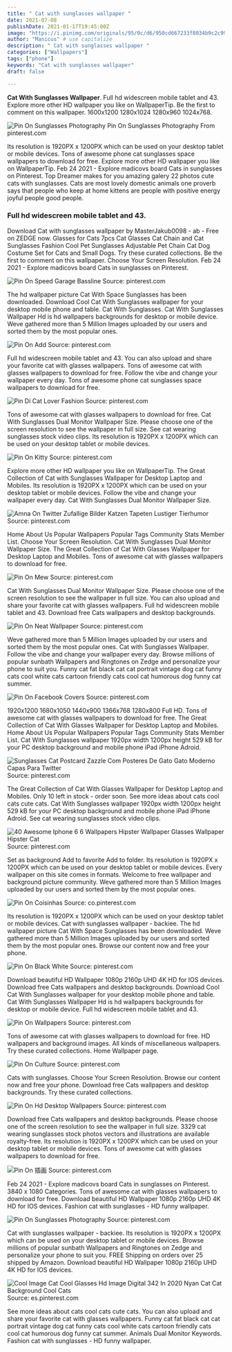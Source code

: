 ```yaml
---
title: " Cat with sunglasses wallpaper "
date: 2021-07-08
publishDate: 2021-01-17T19:45:00Z
image: "https://i.pinimg.com/originals/95/0c/d6/950cd667233f8034b9c2c993722ab6f6.jpg"
author: "Manicus" # use capitalize
description: " Cat with sunglasses wallpaper "
categories: ["Wallpapers"]
tags: ["phone"]
keywords: "Cat with sunglasses wallpaper"
draft: false

---
```



**Cat With Sunglasses Wallpaper**. Full hd widescreen mobile tablet and 43. Explore more other HD wallpaper you like on WallpaperTip. Be the first to comment on this wallpaper. 1600x1200 1280x1024 1280x960 1024x768.

![Pin On Sunglasses Photography](https://i.pinimg.com/736x/90/77/c0/9077c0aaceb17314eb04a71b0f4338db.jpg "Pin On Sunglasses Photography")
Pin On Sunglasses Photography From pinterest.com


Its resolution is 1920PX x 1200PX which can be used on your desktop tablet or mobile devices. Tons of awesome phone cat sunglasses space wallpapers to download for free. Explore more other HD wallpaper you like on WallpaperTip. Feb 24 2021 - Explore madicovs board Cats in sunglasses on Pinterest. Top Dreamer makes for you amazing galery 22 photos cute cats with sunglasses. Cats are most lovely domestic animals one proverb says that people who keep at home kittens are people with positive energy joyful people good people.

### Full hd widescreen mobile tablet and 43.

Download Cat with sunglasses wallpaper by MasterJakub0098 - ab - Free on ZEDGE now. Glasses for Cats 7pcs Cat Glasses Cat Chain and Cat Sunglasses Fashion Cool Pet Sunglasses Adjustable Pet Chain Cat Dog Costume Set for Cats and Small Dogs. Try these curated collections. Be the first to comment on this wallpaper. Choose Your Screen Resolution. Feb 24 2021 - Explore madicovs board Cats in sunglasses on Pinterest.


![Pin On Speed Garage Bassline](https://i.pinimg.com/originals/16/36/a1/1636a19c34a465c7600cf9f27f0daa46.jpg "Pin On Speed Garage Bassline")
Source: pinterest.com

The hd wallpaper picture Cat With Space Sunglasses has been downloaded. Download Cool Cat With Sunglasses wallpaper for your desktop mobile phone and table. Cat With Sunglasses. Cat With Sunglasses Wallpaper Hd is hd wallpapers backgrounds for desktop or mobile device. Weve gathered more than 5 Million Images uploaded by our users and sorted them by the most popular ones.

![Pin On Add](https://i.pinimg.com/736x/dc/a7/8c/dca78c17fc6778a28f57b618d0b5f697.jpg "Pin On Add")
Source: pinterest.com

Full hd widescreen mobile tablet and 43. You can also upload and share your favorite cat with glasses wallpapers. Tons of awesome cat with glasses wallpapers to download for free. Follow the vibe and change your wallpaper every day. Tons of awesome phone cat sunglasses space wallpapers to download for free.

![Pin Di Cat Lover Fashion](https://i.pinimg.com/736x/7f/d3/9e/7fd39efe4322caa04c6dab5cc7a25ae9.jpg "Pin Di Cat Lover Fashion")
Source: pinterest.com

Tons of awesome cat with glasses wallpapers to download for free. Cat With Sunglasses Dual Monitor Wallpaper Size. Please choose one of the screen resolution to see the wallpaper in full size. See cat wearing sunglasses stock video clips. Its resolution is 1920PX x 1200PX which can be used on your desktop tablet or mobile devices.

![Pin On Kitty](https://i.pinimg.com/originals/67/e0/5f/67e05f27ad8de7b424045625ca3e1abe.jpg "Pin On Kitty")
Source: pinterest.com

Explore more other HD wallpaper you like on WallpaperTip. The Great Collection of Cat with Sunglasses Wallpaper for Desktop Laptop and Mobiles. Its resolution is 1920PX x 1200PX which can be used on your desktop tablet or mobile devices. Follow the vibe and change your wallpaper every day. Cat With Sunglasses Dual Monitor Wallpaper Size.

![Amna On Twitter Zufallige Bilder Katzen Tapeten Lustiger Tierhumor](https://i.pinimg.com/564x/61/a9/d9/61a9d9c1fd0b84b8dbc6859e24d9d7ec.jpg "Amna On Twitter Zufallige Bilder Katzen Tapeten Lustiger Tierhumor")
Source: pinterest.com

Home About Us Popular Wallpapers Popular Tags Community Stats Member List. Choose Your Screen Resolution. Cat With Sunglasses Dual Monitor Wallpaper Size. The Great Collection of Cat With Glasses Wallpaper for Desktop Laptop and Mobiles. Tons of awesome cat with glasses wallpapers to download for free.

![Pin On Mew](https://i.pinimg.com/originals/5f/94/8d/5f948dfd33f2c5ebbc2c7680f984f73c.jpg "Pin On Mew")
Source: pinterest.com

Cat With Sunglasses Dual Monitor Wallpaper Size. Please choose one of the screen resolution to see the wallpaper in full size. You can also upload and share your favorite cat with glasses wallpapers. Full hd widescreen mobile tablet and 43. Download free Cats wallpapers and desktop backgrounds.

![Pin On Neat Wallpaper](https://i.pinimg.com/originals/4c/24/8e/4c248e83cb93be383623610a0d313446.jpg "Pin On Neat Wallpaper")
Source: pinterest.com

Weve gathered more than 5 Million Images uploaded by our users and sorted them by the most popular ones. Cat with Sunglasses Wallpaper. Follow the vibe and change your wallpaper every day. Browse millions of popular sunbath Wallpapers and Ringtones on Zedge and personalize your phone to suit you. Funny cat fat black cat cat portrait vintage dog cat funny cats cool white cats cartoon friendly cats cool cat humorous dog funny cat summer.

![Pin On Facebook Covers](https://i.pinimg.com/originals/3d/08/07/3d08074b634ead018956714ce662d761.jpg "Pin On Facebook Covers")
Source: pinterest.com

1920x1200 1680x1050 1440x900 1366x768 1280x800 Full HD. Tons of awesome cat with glasses wallpapers to download for free. The Great Collection of Cat With Glasses Wallpaper for Desktop Laptop and Mobiles. Home About Us Popular Wallpapers Popular Tags Community Stats Member List. Cat With Sunglasses wallpaper 1920px width 1200px height 529 kB for your PC desktop background and mobile phone iPad iPhone Adroid.

![Sunglasses Cat Postcard Zazzle Com Posteres De Gato Gato Moderno Capas Para Twitter](https://i.pinimg.com/564x/b7/56/9c/b7569c07c06db3b980fc84e1a9aaaa56.jpg "Sunglasses Cat Postcard Zazzle Com Posteres De Gato Gato Moderno Capas Para Twitter")
Source: pinterest.com

The Great Collection of Cat With Glasses Wallpaper for Desktop Laptop and Mobiles. Only 10 left in stock - order soon. See more ideas about cats cool cats cute cats. Cat With Sunglasses wallpaper 1920px width 1200px height 529 kB for your PC desktop background and mobile phone iPad iPhone Adroid. See cat wearing sunglasses stock video clips.

![40 Awesome Iphone 6 6 Wallpapers Hipster Wallpaper Glasses Wallpaper Hipster Cat](https://i.pinimg.com/originals/f8/1e/fe/f81efed78ac5af91c27317b6198b500b.jpg "40 Awesome Iphone 6 6 Wallpapers Hipster Wallpaper Glasses Wallpaper Hipster Cat")
Source: pinterest.com

Set as background Add to favorite Add to folder. Its resolution is 1920PX x 1200PX which can be used on your desktop tablet or mobile devices. Every wallpaper on this site comes in formats. Welcome to free wallpaper and background picture community. Weve gathered more than 5 Million Images uploaded by our users and sorted them by the most popular ones.

![Pin On Coisinhas](https://i.pinimg.com/originals/85/ba/bd/85babd9c21c9bcb9254e97c851487203.jpg "Pin On Coisinhas")
Source: co.pinterest.com

Its resolution is 1920PX x 1200PX which can be used on your desktop tablet or mobile devices. Cat with sunglasses wallpaper - backiee. The hd wallpaper picture Cat With Space Sunglasses has been downloaded. Weve gathered more than 5 Million Images uploaded by our users and sorted them by the most popular ones. Browse our content now and free your phone.

![Pin On Black White](https://i.pinimg.com/originals/49/00/8a/49008ac1b166e350f424558a0dddbba1.jpg "Pin On Black White")
Source: pinterest.com

Download beautiful HD Wallpaper 1080p 2160p UHD 4K HD for IOS devices. Download free Cats wallpapers and desktop backgrounds. Download Cool Cat With Sunglasses wallpaper for your desktop mobile phone and table. Cat With Sunglasses Wallpaper Hd is hd wallpapers backgrounds for desktop or mobile device. Full hd widescreen mobile tablet and 43.

![Pin On Wallpapers](https://i.pinimg.com/originals/37/0a/2a/370a2a81b5e401ab94be785ab631b6a4.jpg "Pin On Wallpapers")
Source: pinterest.com

Tons of awesome cat with glasses wallpapers to download for free. HD wallpapers and background images. All kinds of miscellaneous wallpapers. Try these curated collections. Home Wallpaper page.

![Pin On Culture](https://i.pinimg.com/originals/7e/db/d7/7edbd77381285e29e5c4c3749d467681.jpg "Pin On Culture")
Source: pinterest.com

Cats with sunglasses. Choose Your Screen Resolution. Browse our content now and free your phone. Download free Cats wallpapers and desktop backgrounds. Try these curated collections.

![Pin On Hd Desktop Wallpapers](https://i.pinimg.com/originals/65/34/55/6534551611b74f16f09332d4ae509014.png "Pin On Hd Desktop Wallpapers")
Source: pinterest.com

Download free Cats wallpapers and desktop backgrounds. Please choose one of the screen resolution to see the wallpaper in full size. 3329 cat wearing sunglasses stock photos vectors and illustrations are available royalty-free. Its resolution is 1920PX x 1200PX which can be used on your desktop tablet or mobile devices. Tons of awesome cat with glasses wallpapers to download for free.

![Pin On 插画](https://i.pinimg.com/736x/a2/21/86/a22186ce78f176402c6ce45408e751c8.jpg "Pin On 插画")
Source: pinterest.com

Feb 24 2021 - Explore madicovs board Cats in sunglasses on Pinterest. 3840 x 1080 Categories. Tons of awesome cat with glasses wallpapers to download for free. Download beautiful HD Wallpaper 1080p 2160p UHD 4K HD for IOS devices. Fashion cat with sunglasses - HD funny wallpaper.

![Pin On Sunglasses Photography](https://i.pinimg.com/736x/90/77/c0/9077c0aaceb17314eb04a71b0f4338db.jpg "Pin On Sunglasses Photography")
Source: pinterest.com

Cat with sunglasses wallpaper - backiee. Its resolution is 1920PX x 1200PX which can be used on your desktop tablet or mobile devices. Browse millions of popular sunbath Wallpapers and Ringtones on Zedge and personalize your phone to suit you. FREE Shipping on orders over 25 shipped by Amazon. Download beautiful HD Wallpaper 1080p 2160p UHD 4K HD for IOS devices.

![Cool Image Cat Cool Glasses Hd Image Digital 342 In 2020 Nyan Cat Cat Background Cool Cats](https://i.pinimg.com/originals/95/0c/d6/950cd667233f8034b9c2c993722ab6f6.jpg "Cool Image Cat Cool Glasses Hd Image Digital 342 In 2020 Nyan Cat Cat Background Cool Cats")
Source: es.pinterest.com

See more ideas about cats cool cats cute cats. You can also upload and share your favorite cat with glasses wallpapers. Funny cat fat black cat cat portrait vintage dog cat funny cats cool white cats cartoon friendly cats cool cat humorous dog funny cat summer. Animals Dual Monitor Keywords. Fashion cat with sunglasses - HD funny wallpaper.

